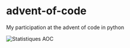# advent-of-code

My participation at the advent of code in python

![Statistiques AOC](https://aoc-stats.vercel.app/api/card?username=mbido&totalStars=134&currentYearStars=24&currentDay=12&completedDays=12&currentYear=2024)